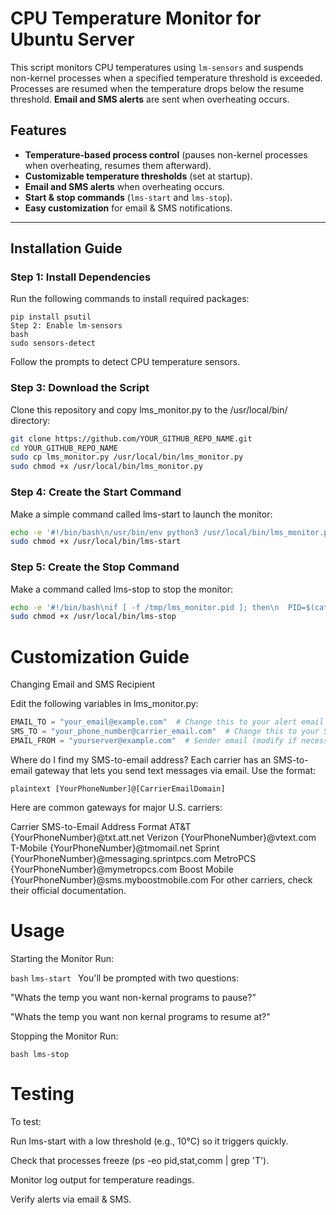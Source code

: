 # **CPU Temperature Monitor for Ubuntu Server**
This script monitors CPU temperatures using `lm-sensors` and suspends non-kernel processes when a specified temperature threshold is exceeded. Processes are resumed when the temperature drops below the resume threshold. **Email and SMS alerts** are sent when overheating occurs.

## **Features**
- **Temperature-based process control** (pauses non-kernel processes when overheating, resumes them afterward).
- **Customizable temperature thresholds** (set at startup).
- **Email and SMS alerts** when overheating occurs.
- **Start & stop commands** (`lms-start` and `lms-stop`).
- **Easy customization** for email & SMS notifications.

---

## **Installation Guide**

### **Step 1: Install Dependencies**
Run the following commands to install required packages:


```sudo apt update && sudo apt install lm-sensors sendmail curl python3-pip
pip install psutil
Step 2: Enable lm-sensors
bash
sudo sensors-detect
```
Follow the prompts to detect CPU temperature sensors.

### **Step 3: Download the Script**
Clone this repository and copy lms_monitor.py to the /usr/local/bin/ directory:

```bash
git clone https://github.com/YOUR_GITHUB_REPO_NAME.git
cd YOUR_GITHUB_REPO_NAME
sudo cp lms_monitor.py /usr/local/bin/lms_monitor.py
sudo chmod +x /usr/local/bin/lms_monitor.py
```

### **Step 4: Create the Start Command**
Make a simple command called lms-start to launch the monitor:

```bash
echo -e '#!/bin/bash\n/usr/bin/env python3 /usr/local/bin/lms_monitor.py' | sudo tee /usr/local/bin/lms-start
sudo chmod +x /usr/local/bin/lms-start
```

### **Step 5: Create the Stop Command**
Make a command called lms-stop to stop the monitor:

```bash
echo -e '#!/bin/bash\nif [ -f /tmp/lms_monitor.pid ]; then\n  PID=$(cat /tmp/lms_monitor.pid)\n  echo "Stopping lms_monitor process with PID $PID"\n  kill $PID\n  sleep 2\n  rm -f /tmp/lms_monitor.pid\nelse\n  echo "lms_monitor is not running."\nfi' | sudo tee /usr/local/bin/lms-stop
sudo chmod +x /usr/local/bin/lms-stop
```

# **Customization Guide**

Changing Email and SMS Recipient

Edit the following variables in lms_monitor.py:

```python
EMAIL_TO = "your_email@example.com"  # Change this to your alert email
SMS_TO = "your_phone_number@carrier_email.com"  # Change this to your SMS gateway address
EMAIL_FROM = "yourserver@example.com"  # Sender email (modify if necessary)
```
Where do I find my SMS-to-email address? Each carrier has an SMS-to-email gateway that lets you send text messages via email. Use the format:


``plaintext
[YourPhoneNumber]@[CarrierEmailDomain]``


Here are common gateways for major U.S. carriers:

Carrier	SMS-to-Email Address Format
AT&T	{YourPhoneNumber}@txt.att.net
Verizon	{YourPhoneNumber}@vtext.com
T-Mobile	{YourPhoneNumber}@tmomail.net
Sprint	{YourPhoneNumber}@messaging.sprintpcs.com
MetroPCS	{YourPhoneNumber}@mymetropcs.com
Boost Mobile	{YourPhoneNumber}@sms.myboostmobile.com
For other carriers, check their official documentation.

# **Usage**

Starting the Monitor
Run:

```bash```
```lms-start ```
You'll be prompted with two questions:

"Whats the temp you want non-kernal programs to pause?"

"Whats the temp you want non kernal programs to resume at?"

Stopping the Monitor
Run:

``bash
lms-stop``

# **Testing**

To test:

Run lms-start with a low threshold (e.g., 10°C) so it triggers quickly.

Check that processes freeze (ps -eo pid,stat,comm | grep 'T').

Monitor log output for temperature readings.

Verify alerts via email & SMS.
